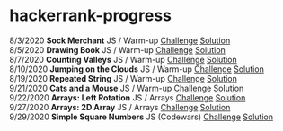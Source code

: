 # hackerrank-progress
8/3/2020 **Sock Merchant** JS / Warm-up 
[Challenge](https://www.hackerrank.com/challenges/sock-merchant/problem?h_r=profile)
[Solution](https://github.com/MDShields7/hackerrank-progress/solutions/sock-merchant.js/)<br>
8/5/2020 **Drawing Book** JS / Warm-up 
[Challenge](https://www.hackerrank.com/challenges/drawing-book/problem?h_r=profile)
[Solution](https://github.com/MDShields7/hackerrank-progress/solutions/drawing-book.js/)<br>
8/7/2020 **Counting Valleys** JS / Warm-up
[Challenge](https://www.hackerrank.com/challenges/counting-valleys/problem?h_l=profile)
[Solution](https://github.com/MDShields7/hackerrank-progress/solutions/drawing-book.js/)<br>
8/10/2020 **Jumping on the Clouds** JS / Warm-up
[Challenge](https://www.hackerrank.com/challenges/jumping-on-the-clouds/problem?h_l=iprofile)
[Solution](https://github.com/MDShields7/hackerrank-progress/solutions/drawing-book.js/)<br>
8/19/2020 **Repeated String** JS / Warm-up
[Challenge](https://www.hackerrank.com/challenges/repeated-string/problem?h_r=profile)
[Solution](https://github.com/MDShields7/hackerrank-progress/solutions/repeated-string.js/)<br>
9/21/2020 **Cats and a Mouse** JS / Warm-up
[Challenge](https://www.hackerrank.com/challenges/cats-and-a-mouse/problem?h_r=profile)
[Solution](https://github.com/MDShields7/hackerrank-progress/solutions/cats-and-a-mouse.js/)<br>
9/22/2020 **Arrays: Left Rotation** JS / Arrays
[Challenge](https://www.hackerrank.com/challenges/ctci-array-left-rotation/problem)
[Solution](https://github.com/MDShields7/hackerrank-progress/solutions/array-left-rotation.js/)<br>
9/27/2020 **Arrays: 2D Array** JS / Arrays
[Challenge](https://www.hackerrank.com/challenges/2d-array/problem)
[Solution](https://github.com/MDShields7/hackerrank-progress/solutions/2d-array.js/)<br>
9/29/2020 **Simple Square Numbers** JS (Codewars)
[Challenge](https://www.codewars.com/kata/5edc8c53d7cede0032eb6029)
[Solution](https://github.com/MDShields7/hackerrank-progress/solutions/simple-square-numbers.js/)<br>